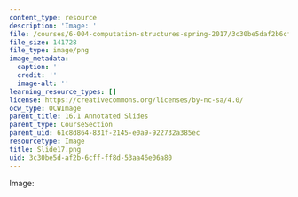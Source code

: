 ```yaml
---
content_type: resource
description: 'Image: '
file: /courses/6-004-computation-structures-spring-2017/3c30be5daf2b6cffff8d53aa46e06a80_Slide17.png
file_size: 141728
file_type: image/png
image_metadata:
  caption: ''
  credit: ''
  image-alt: ''
learning_resource_types: []
license: https://creativecommons.org/licenses/by-nc-sa/4.0/
ocw_type: OCWImage
parent_title: 16.1 Annotated Slides
parent_type: CourseSection
parent_uid: 61c8d864-831f-2145-e0a9-922732a385ec
resourcetype: Image
title: Slide17.png
uid: 3c30be5d-af2b-6cff-ff8d-53aa46e06a80
---
```

Image: 